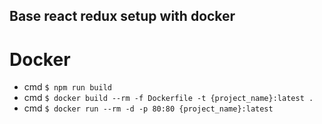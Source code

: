 ## Base react redux setup with docker

# Docker

- cmd `$ npm run build`
- cmd `$ docker build --rm -f Dockerfile -t {project_name}:latest .`
- cmd `$ docker run --rm -d -p 80:80 {project_name}:latest`
